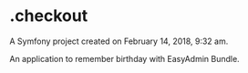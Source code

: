 .checkout
=========

A Symfony project created on February 14, 2018, 9:32 am.

An application to remember birthday with EasyAdmin Bundle. 
